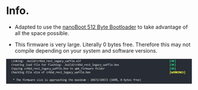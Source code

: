 # Info.
* Adapted to use the [nanoBoot 512 Byte Bootloader](https://github.com/volium/nanoBoot) to take advantage of all the space possible. 

* This firmware is very large. Literally 0 bytes free. Therefore this may not compile depending on your system and software versions. 

![0 bytes remaining](https://raw.githubusercontent.com/ItsWaffIe/waffle_corne/master/images/0byte.png)
